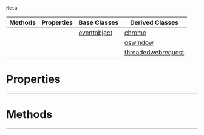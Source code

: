  `Meta`

|Methods|Properties|Base Classes|Derived Classes|
|---|---|---|---|
| | |[eventobject](https://github.com/PlasmaEngine/PlasmaDocs/tree/master/docs/C%2B%2B/code_reference/class_reference/eventobject.markdown)|[chrome](https://github.com/PlasmaEngine/PlasmaDocs/tree/master/docs/C%2B%2B/code_reference/class_reference/chrome.markdown)|
| | | |[oswindow](https://github.com/PlasmaEngine/PlasmaDocs/tree/master/docs/C%2B%2B/code_reference/class_reference/oswindow.markdown)|
| | | |[threadedwebrequest](https://github.com/PlasmaEngine/PlasmaDocs/tree/master/docs/C%2B%2B/code_reference/class_reference/threadedwebrequest.markdown)|


 #  Properties


---  
 #  Methods


---  
 

 
